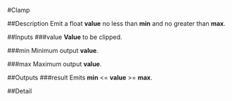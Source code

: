 #Clamp

##Description
Emit a float **value** no less than **min** and no greater than **max**.

##Inputs
###value
**Value** to be clipped.

###min
Minimum output **value**.

###max
Maximum output **value**.

##Outputs
###result
Emits **min** <= **value** >= **max**.

##Detail


